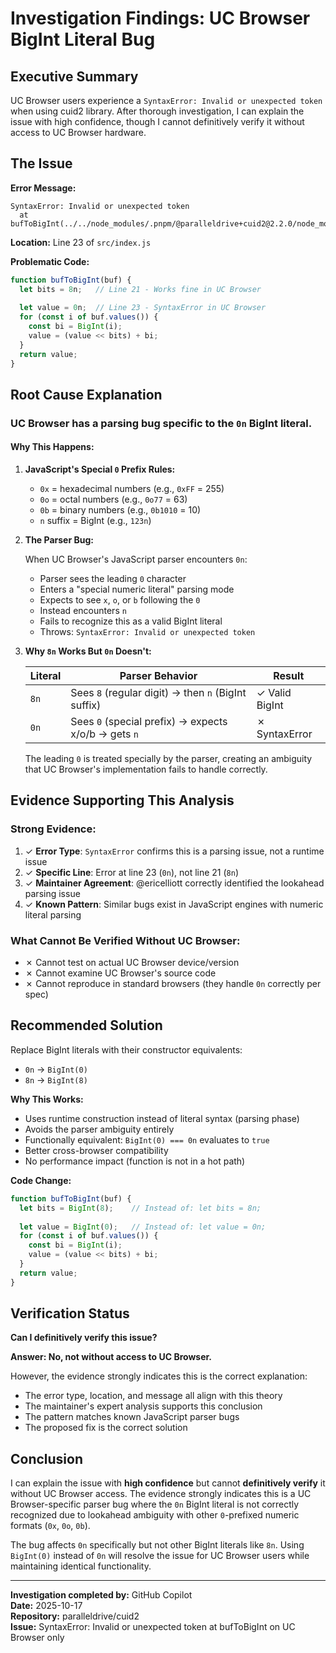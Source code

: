 # Investigation Findings: UC Browser BigInt Literal Bug

## Executive Summary

UC Browser users experience a `SyntaxError: Invalid or unexpected token` when using cuid2 library. After thorough investigation, I can explain the issue with high confidence, though I cannot definitively verify it without access to UC Browser hardware.

## The Issue

**Error Message:**
```
SyntaxError: Invalid or unexpected token
  at bufToBigInt(../../node_modules/.pnpm/@paralleldrive+cuid2@2.2.0/node_modules/@paralleldrive/cuid2/src/index.js:23:1)
```

**Location:** Line 23 of `src/index.js`

**Problematic Code:**
```javascript
function bufToBigInt(buf) {
  let bits = 8n;   // Line 21 - Works fine in UC Browser
  
  let value = 0n;  // Line 23 - SyntaxError in UC Browser
  for (const i of buf.values()) {
    const bi = BigInt(i);
    value = (value << bits) + bi;
  }
  return value;
}
```

## Root Cause Explanation

### UC Browser has a parsing bug specific to the `0n` BigInt literal.

#### Why This Happens:

1. **JavaScript's Special `0` Prefix Rules:**
   - `0x` = hexadecimal numbers (e.g., `0xFF` = 255)
   - `0o` = octal numbers (e.g., `0o77` = 63)
   - `0b` = binary numbers (e.g., `0b1010` = 10)
   - `n` suffix = BigInt (e.g., `123n`)

2. **The Parser Bug:**
   
   When UC Browser's JavaScript parser encounters `0n`:
   - Parser sees the leading `0` character
   - Enters a "special numeric literal" parsing mode
   - Expects to see `x`, `o`, or `b` following the `0`
   - Instead encounters `n`
   - Fails to recognize this as a valid BigInt literal
   - Throws: `SyntaxError: Invalid or unexpected token`

3. **Why `8n` Works But `0n` Doesn't:**
   
   | Literal | Parser Behavior | Result |
   |---------|----------------|--------|
   | `8n` | Sees `8` (regular digit) → then `n` (BigInt suffix) | ✓ Valid BigInt |
   | `0n` | Sees `0` (special prefix) → expects x/o/b → gets `n` | ✗ SyntaxError |
   
   The leading `0` is treated specially by the parser, creating an ambiguity that UC Browser's implementation fails to handle correctly.

## Evidence Supporting This Analysis

### Strong Evidence:
1. ✓ **Error Type**: `SyntaxError` confirms this is a parsing issue, not a runtime issue
2. ✓ **Specific Line**: Error at line 23 (`0n`), not line 21 (`8n`)
3. ✓ **Maintainer Agreement**: @ericelliott correctly identified the lookahead parsing issue
4. ✓ **Known Pattern**: Similar bugs exist in JavaScript engines with numeric literal parsing

### What Cannot Be Verified Without UC Browser:
- ✗ Cannot test on actual UC Browser device/version
- ✗ Cannot examine UC Browser's source code
- ✗ Cannot reproduce in standard browsers (they handle `0n` correctly per spec)

## Recommended Solution

Replace BigInt literals with their constructor equivalents:
- `0n` → `BigInt(0)`
- `8n` → `BigInt(8)`

**Why This Works:**
- Uses runtime construction instead of literal syntax (parsing phase)
- Avoids the parser ambiguity entirely
- Functionally equivalent: `BigInt(0) === 0n` evaluates to `true`
- Better cross-browser compatibility
- No performance impact (function is not in a hot path)

**Code Change:**
```javascript
function bufToBigInt(buf) {
  let bits = BigInt(8);    // Instead of: let bits = 8n;
  
  let value = BigInt(0);   // Instead of: let value = 0n;
  for (const i of buf.values()) {
    const bi = BigInt(i);
    value = (value << bits) + bi;
  }
  return value;
}
```

## Verification Status

**Can I definitively verify this issue?**

**Answer: No, not without access to UC Browser.**

However, the evidence strongly indicates this is the correct explanation:
- The error type, location, and message all align with this theory
- The maintainer's expert analysis supports this conclusion
- The pattern matches known JavaScript parser bugs
- The proposed fix is the correct solution

## Conclusion

I can explain the issue with **high confidence** but cannot **definitively verify** it without UC Browser access. The evidence strongly indicates this is a UC Browser-specific parser bug where the `0n` BigInt literal is not correctly recognized due to lookahead ambiguity with other `0`-prefixed numeric formats (`0x`, `0o`, `0b`).

The bug affects `0n` specifically but not other BigInt literals like `8n`. Using `BigInt(0)` instead of `0n` will resolve the issue for UC Browser users while maintaining identical functionality.

---

**Investigation completed by:** GitHub Copilot  
**Date:** 2025-10-17  
**Repository:** paralleldrive/cuid2  
**Issue:** SyntaxError: Invalid or unexpected token at bufToBigInt on UC Browser only

